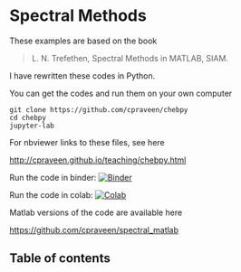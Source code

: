 # Spectral Methods

These examples are based on the book 

> L. N. Trefethen, Spectral Methods in MATLAB, SIAM.

I have rewritten these codes in Python.

You can get the codes and run them on your own computer

```shell
git clone https://github.com/cpraveen/chebpy
cd chebpy
jupyter-lab
```

For nbviewer links to these files, see here

<http://cpraveen.github.io/teaching/chebpy.html>

Run the code in binder: [![Binder](https://mybinder.org/badge_logo.svg)](https://mybinder.org/v2/gh/cpraveen/chebpy/HEAD)

Run the code in colab: [![Colab](https://colab.research.google.com/assets/colab-badge.svg)](https://colab.research.google.com/github/cpraveen/chebpy)

Matlab versions of the code are available here

<https://github.com/cpraveen/spectral_matlab>

## Table of contents

```{tableofcontents}
```
